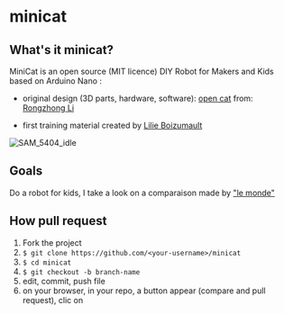 # minicat
## What's it minicat?
MiniCat is an open source (MIT licence) DIY Robot for Makers and Kids based on Arduino Nano :

- original design (3D parts, hardware, software): [open cat](https://github.com/petoicamp/opencat)
  from: [Rongzhong Li](https://www.linkedin.com/in/rongzhongli/) 

- first training material 
  created by [Lilie Boizumault](https://www.linkedin.com/in/lilie-boizumault/)

![SAM_5404_idle](https://user-images.githubusercontent.com/53020923/121858495-f6d35c00-ccf6-11eb-98a1-c22c22b4c43e.JPG)

## Goals

Do a robot for kids, I take a look on a comparaison made by ["le monde"](https://www.lemonde.fr/guides-d-achat/article/2020/06/13/les-meilleurs-kits-robots-pour-les-debutants_6042730_5306571.html)

## How pull request

1. Fork the project
2. `$ git clone https://github.com/<your-username>/minicat`
3. `$ cd minicat`
4. `$ git checkout -b branch-name`
5. edit, commit, push file
6. on your browser, in your repo, a button appear (compare and pull request), clic on

